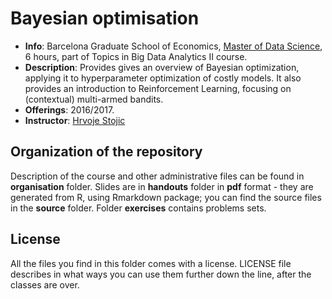 # Bayesian optimisation

- **Info**: Barcelona Graduate School of Economics, [Master of Data Science](http://www.barcelonagse.eu/study/masters-programs/data-science), 6 hours, part of Topics in Big Data Analytics II course.  
- **Description**: Provides gives an overview of Bayesian optimization, applying it to hyperparameter optimization of costly models. It also provides an introduction to Reinforcement Learning, focusing on (contextual) multi-armed bandits.     
- **Offerings**: 2016/2017.  
- **Instructor**: [Hrvoje Stojic](http://hstojic.re)  


## Organization of the repository

Description of the course and other administrative files can be found in **organisation** folder. Slides are in **handouts** folder in **pdf** format - they are generated from R, using Rmarkdown package; you can find the source files in the **source** folder. Folder **exercises** contains problems sets. 


## License 

All the files you find in this folder comes with a license. LICENSE file describes in what ways you can use them further down the line, after the classes are over.
